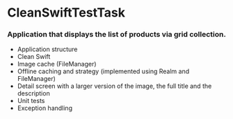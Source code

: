 # CleanSwiftTestTask
### Application that displays the list of products via grid collection.
- Application structure
- Clean Swift
- Image cache (FileManager)
- Offline caching and strategy (implemented using Realm and FileManager)
- Detail screen with a larger version of the image, the full title and the description
- Unit tests
- Exception handling
